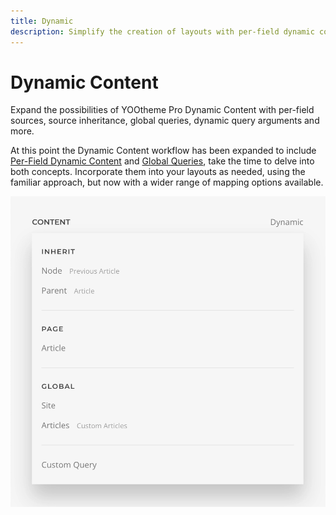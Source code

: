 ```yaml
---
title: Dynamic
description: Simplify the creation of layouts with per-field dynamic content and source inheritance
---
```


# Dynamic Content

Expand the possibilities of YOOtheme Pro Dynamic Content with per-field sources, source inheritance, global queries, dynamic query arguments and more.

<!--@include: ../_partials/enable-addon.md-->

At this point the Dynamic Content workflow has been expanded to include [Per-Field Dynamic Content](./per-field-dynamic-content) and [Global Queries](./global-queries), take the time to delve into both concepts. Incorporate them into your layouts as needed, using the familiar approach, but now with a wider range of mapping options available.

![Field Dynamic Options](./assets/field-dynamic-options.webp)
